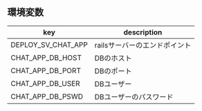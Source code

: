 ## 環境変数
|key                   |description                 |
|----------------------|----------------------------|
|DEPLOY_SV_CHAT_APP    |railsサーバーのエンドポイント   |
|CHAT_APP_DB_HOST      |DBのホスト                    |
|CHAT_APP_DB_PORT      |DBのポート                    |
|CHAT_APP_DB_USER      |DBユーザー                    |
|CHAT_APP_DB_PSWD      |DBユーザーのパスワード          |